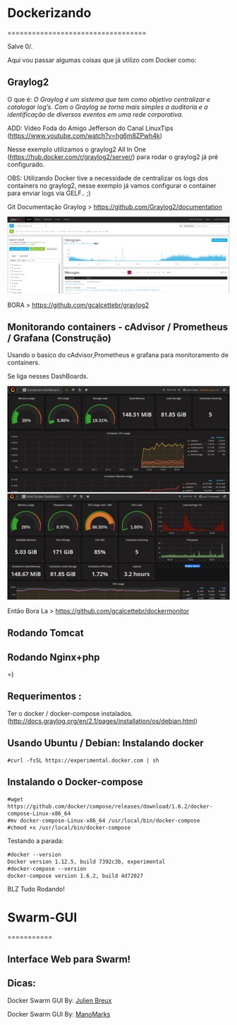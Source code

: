 # Dockerizando
==================================

Salve 0/.

Aqui vou passar algumas coisas que já utilizo com Docker como:

Graylog2
------------
O que é: *O Graylog é um sistema que tem como objetivo centralizar e catalogar log’s. Com o Graylog se torna mais simples a auditoria e a identificação de diversos eventos em uma rede corporativa.*

ADD: Vídeo Foda do Amigo Jefferson do Canal LinuxTips (https://www.youtube.com/watch?v=hg6m8ZPwh4k)

Nesse exemplo utilizamos o graylog2 All In One (https://hub.docker.com/r/graylog2/server/) para rodar o graylog2 já pré configurado.

OBS: Utilizando Docker tive a necessidade de centralizar os logs dos containers no graylog2, nesse exemplo já vamos configurar o container para enviar logs via GELF.. ;)

Git Documentação Graylog > https://github.com/Graylog2/documentation

![alt tag](https://github.com/gcalcettebr/dockerizando/blob/master/jpg/LogsInicio.png)

BORA > https://github.com/gcalcettebr/graylog2

Monitorando containers - cAdvisor / Prometheus / Grafana (Construção)
---------------------------------------------------------------------

Usando o basico do cAdvisor,Prometheus e grafana para monitoramento de containers.

Se liga nesses DashBoards.

![alt tag](https://github.com/gcalcettebr/dockerizando/blob/master/jpg/dashboardcontainers.png)
![alt tag](https://github.com/gcalcettebr/dockerizando/blob/master/jpg/hostdashboard.png)

Então Bora La > https://github.com/gcalcettebr/dockermonitor

Rodando Tomcat
--------------

Rodando Nginx+php
-----------------

=)

Requerimentos :
--------------
Ter o docker / docker-compose instalados.
(http://docs.graylog.org/en/2.1/pages/installation/os/debian.html)

Usando Ubuntu / Debian:
Instalando docker
-----------------
```shell
#curl -fsSL https://experimental.docker.com | sh
```
Instalando o Docker-compose
---------------------------
```shell
#wget https://github.com/docker/compose/releases/download/1.6.2/docker-compose-Linux-x86_64
#mv docker-compose-Linux-x86_64 /usr/local/bin/docker-compose
#chmod +x /usr/local/bin/docker-compose
```
Testando a parada:

```shell
#docker --version
Docker version 1.12.5, build 7392c3b, experimental
#docker-compose --version
docker-compose version 1.6.2, build 4d72027
```
BLZ Tudo Rodando!

# Swarm-GUI
===========

Interface Web para Swarm!
-------------------------

Dicas:
------

Docker Swarm GUI By: [Julien Breux](https://github.com/JulienBreux/docker-swarm-gui)

Docker Swarm GUI By: [ManoMarks](https://github.com/ManoMarks/docker-swarm-visualizer)

